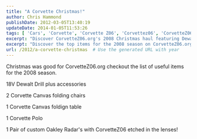```yaml
---
title: "A Corvette Christmas!"
author: Chris Hammond
publishDate: 2012-03-05T13:40:19
updateDate: 2014-01-05T11:53:26
tags: [ 'Cars', 'Corvette', 'Corvette Z06', 'Corvettez06', 'CorvetteZ06org' ]
excerpt: "Discover CorvetteZ06.org's 2008 Christmas haul featuring Dewalt drills, Corvette furniture, and custom Oakley Radars."
excerpt: "Discover the top items for the 2008 season on CorvetteZ06.org, including a Dewalt Drill, folding chairs, table, and custom Oakley Radar sunglasses!"
url: /2012/a-corvette-christmas  # Use the generated URL with year
---
```

<p>Christmas was good for CorvetteZ06.org checkout the list of useful items for the 2008 season.</p> <p>18V Dewalt Drill plus accessories</p> <p>2 Corvette Canvas folding chairs</p> <p>1 Corvette Canvas foldign table</p> <p>1 Corvette Polo</p> <p>1 Pair of custom Oakley Radar's with CorvetteZ06 etched in the lenses!</p>


